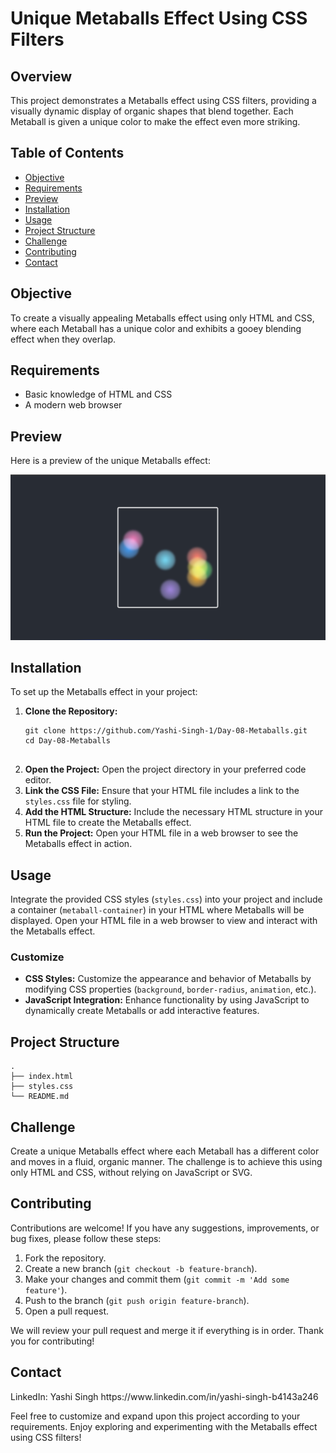 <h1>Unique Metaballs Effect Using CSS Filters</h1>

<h2>Overview</h2>
<p>This project demonstrates a Metaballs effect using CSS filters, providing a visually dynamic display of organic shapes that blend together. Each Metaball is given a unique color to make the effect even more striking.</p>

<h2>Table of Contents</h2>
<ul>
    <li><a href="#objective">Objective</a></li>
    <li><a href="#requirements">Requirements</a></li>
    <li><a href="#preview">Preview</a></li>
    <li><a href="#installation">Installation</a></li>
    <li><a href="#usage">Usage</a></li>
    <li><a href="#project-structure">Project Structure</a></li>
    <li><a href="#challenge">Challenge</a></li>
    <li><a href="#contributing">Contributing</a></li>
    <li><a href="#contact">Contact</a></li>
</ul>

<h2 id="objective">Objective</h2>
<p>To create a visually appealing Metaballs effect using only HTML and CSS, where each Metaball has a unique color and exhibits a gooey blending effect when they overlap.</p>

<h2 id="requirements">Requirements</h2>
<ul>
    <li>Basic knowledge of HTML and CSS</li>
    <li>A modern web browser</li>
</ul>

<h2 id="preview">Preview</h2>
<p>Here is a preview of the unique Metaballs effect:</p>
<img src="Preview.png" alt="Metaballs Preview">

<h2 id="installation">Installation</h2>
<p>To set up the Metaballs effect in your project:</p>
<ol>
    <li><strong>Clone the Repository:</strong>
        <pre><code>git clone https://github.com/Yashi-Singh-1/Day-08-Metaballs.git
cd Day-08-Metaballs
        </code></pre>
    </li>
    <li><strong>Open the Project:</strong> Open the project directory in your preferred code editor.</li>
    <li><strong>Link the CSS File:</strong> Ensure that your HTML file includes a link to the <code>styles.css</code> file for styling.</li>
    <li><strong>Add the HTML Structure:</strong> Include the necessary HTML structure in your HTML file to create the Metaballs effect.</li>
    <li><strong>Run the Project:</strong> Open your HTML file in a web browser to see the Metaballs effect in action.</li>
</ol>

<h2 id="usage">Usage</h2>
<p>Integrate the provided CSS styles (<code>styles.css</code>) into your project and include a container (<code>metaball-container</code>) in your HTML where Metaballs will be displayed. Open your HTML file in a web browser to view and interact with the Metaballs effect.</p>

<h3>Customize</h3>
<ul>
    <li><strong>CSS Styles:</strong> Customize the appearance and behavior of Metaballs by modifying CSS properties (<code>background</code>, <code>border-radius</code>, <code>animation</code>, etc.).</li>
    <li><strong>JavaScript Integration:</strong> Enhance functionality by using JavaScript to dynamically create Metaballs or add interactive features.</li>
</ul>

<h2 id="project-structure">Project Structure</h2>
<pre><code>.
├── index.html
├── styles.css
└── README.md
</code></pre>

<h2 id="challenge">Challenge</h2>
<p>Create a unique Metaballs effect where each Metaball has a different color and moves in a fluid, organic manner. The challenge is to achieve this using only HTML and CSS, without relying on JavaScript or SVG.</p>

<h2 id="contributing">Contributing</h2>
<p>Contributions are welcome! If you have any suggestions, improvements, or bug fixes, please follow these steps:</p>
<ol>
    <li>Fork the repository.</li>
    <li>Create a new branch (<code>git checkout -b feature-branch</code>).</li>
    <li>Make your changes and commit them (<code>git commit -m 'Add some feature'</code>).</li>
    <li>Push to the branch (<code>git push origin feature-branch</code>).</li>
    <li>Open a pull request.</li>
</ol>
<p>We will review your pull request and merge it if everything is in order. Thank you for contributing!</p>

<h2 id="contact">Contact</h2>
<p>LinkedIn: Yashi Singh https://www.linkedin.com/in/yashi-singh-b4143a246</p>

<p>Feel free to customize and expand upon this project according to your requirements. Enjoy exploring and experimenting with the Metaballs effect using CSS filters!</p>

